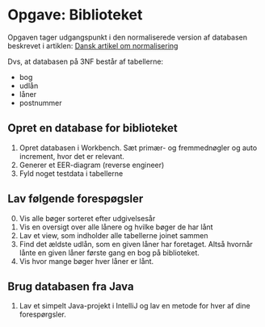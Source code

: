 # Opgave: Biblioteket

Opgaven tager udgangspunkt i den normaliserede version af databasen beskrevet i artiklen: [Dansk artikel om normalisering](../resources/DB_normalisering.pdf)

Dvs, at databasen på 3NF består af tabellerne:

- bog
- udlån
- låner
- postnummer

## Opret en database for biblioteket

1. Opret databasen i Workbench. Sæt primær- og fremmednøgler og auto increment, hvor det er relevant.
2. Generer et EER-diagram (reverse engineer)
3. Fyld noget testdata i tabellerne

## Lav følgende forespøgsler

0. Vis alle bøger sorteret efter udgivelsesår
1. Vis en oversigt over alle lånere og hvilke bøger de har lånt
2. Lav et view, som indholder alle tabellerne joinet sammen
3. Find det ældste udlån, som en given låner har foretaget. Altså hvornår lånte en given låner første gang en bog på biblioteket.
4. Vis hvor mange bøger hver låner er lånt.

## Brug databasen fra Java

1. Lav et simpelt Java-projekt i IntelliJ og lav en metode for hver af dine forespørgsler.